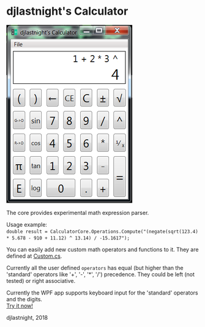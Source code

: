 # djlastnight's Calculator

![alt text](https://raw.githubusercontent.com/djlastnight/ExtensibleCalculator/master/Calculator/Images/Screenshot.png)

The core provides experimental math expression parser.  

Usage example:  
```double result = CalculatorCore.Operations.Compute("(negate(sqrt(123.4) * 5.678 - 910 + 11.12) ^ 13.14) / -15.1617");```

You can easily add new custom math operators and functions to it.
They are defined at [Custom.cs](https://github.com/djlastnight/ExtensibleCalculator/blob/master/CalculatorCore/Custom.cs).  

Currently all the user defined ```operators``` has equal (but higher than the 'standard' operators like '+', '-', '*', '/') precedence.
They could be left (not tested) or right associative.

Currently the WPF app supports keyboard input for the 'standard' operators and the digits.  
[Try it now!](https://github.com/djlastnight/ExtensibleCalculator/releases)  

djlastnight,
2018
